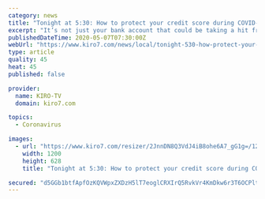 ```yaml
---
category: news
title: "Tonight at 5:30: How to protect your credit score during COVID-19"
excerpt: "It’s not just your bank account that could be taking a hit from the COVID-19 pandemic. Many consumers are seeing their credit suffer."
publishedDateTime: 2020-05-07T07:30:00Z
webUrl: "https://www.kiro7.com/news/local/tonight-530-how-protect-your-credit-score-during-covid-19/WUDMDG6HJRGL3OHBDZVJVDZC4M/"
type: article
quality: 45
heat: 45
published: false

provider:
  name: KIRO-TV
  domain: kiro7.com

topics:
  - Coronavirus

images:
  - url: "https://www.kiro7.com/resizer/2JnnDN8Q3VdJ4iB8ohe6A7_gG1g=/1200x628/arc-anglerfish-arc2-prod-cmg.s3.amazonaws.com/public/YCDHCQGAP5ABJBPDW3DAEQPXBA.jpg"
    width: 1200
    height: 628
    title: "Tonight at 5:30: How to protect your credit score during COVID-19"

secured: "d5GGb1btfApfOzKQVWpxZXDzH5lT7eoglCRXIrQ5RvkVr4KmDkw6r3T6OCPltwere2URcv97LA8RWdinVpKPbUTh41i8QbyQSEXb/qnoHTidYX7F+urdgTPxnG0okImUgJR6pv/aKBuU3mzOh1bovpfOI7urBR1owy6+5AeTYG5tJ8Sw3EFBRHN6f34FKXiVQWvc8Sdm40BpPdERipO/J8xpt/JiU9VNRP4+X1tdjkWDpNS+3UnIxXluMlMQOAnjZ4zqmOTi8vwCN6/4IsxbiOi9SBEzpnlsj0/wQu+tbc3X8XZWX9Zv35+zXj4z73Jx;43JqNkobr/KItpRyAUyVqQ=="
---
```


